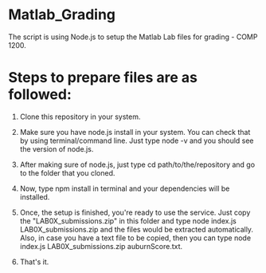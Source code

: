 # Matlab_Grading
The script is using Node.js to setup the Matlab Lab files for grading - COMP 1200.

# Steps to prepare files are as followed:

1) Clone this repository in your system.

2) Make sure you have node.js install in your system. You can check that by using terminal/command line. Just type node -v and you should see the version of node.js.

3) After making sure of node.js, just type cd path/to/the/repository and go to the folder that you cloned.

4) Now, type npm install in terminal and your dependencies will be installed.

5) Once, the setup is finished, you're ready to use the service. Just copy the "LAB0X_submissions.zip" in this folder and type node index.js LAB0X_submissions.zip and the files would be extracted automatically. Also, in case you have a text file to be copied, then you can type node index.js LAB0X_submissions.zip auburnScore.txt.

6) That's it.